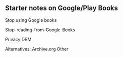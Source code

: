## Starter notes on Google/Play Books

Stop using Google books

Stop-reading-from-Google-Books

Privacy
DRM

Alternatives:
Archive.org
Other

